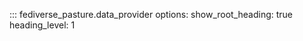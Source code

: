 <!--
SPDX-FileCopyrightText: 2023 Helge

SPDX-License-Identifier: CC-BY-4.0
-->

::: fediverse_pasture.data_provider
    options:
        show_root_heading: true
        heading_level: 1
